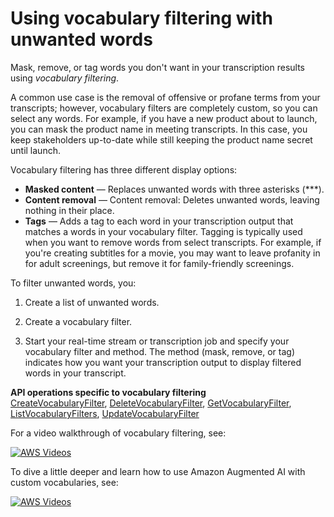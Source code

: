 # Using vocabulary filtering with unwanted words<a name="vocabulary-filtering"></a>

Mask, remove, or tag words you don't want in your transcription results using *vocabulary filtering*\.

A common use case is the removal of offensive or profane terms from your transcripts; however, vocabulary filters are completely custom, so you can select any words\. For example, if you have a new product about to launch, you can mask the product name in meeting transcripts\. In this case, you keep stakeholders up\-to\-date while still keeping the product name secret until launch\.

Vocabulary filtering has three different display options:
+ **Masked content** — Replaces unwanted words with three asterisks \(\*\*\*\)\.
+ **Content removal** — Content removal: Deletes unwanted words, leaving nothing in their place\.
+ **Tags** — Adds a tag to each word in your transcription output that matches a words in your vocabulary filter\. Tagging is typically used when you want to remove words from select transcripts\. For example, if you're creating subtitles for a movie, you may want to leave profanity in for adult screenings, but remove it for family\-friendly screenings\.

To filter unwanted words, you:

1. Create a list of unwanted words\.

1. Create a vocabulary filter\.

1. Start your real\-time stream or transcription job and specify your vocabulary filter and method\. The method \(mask, remove, or tag\) indicates how you want your transcription output to display filtered words in your transcript\.

**API operations specific to vocabulary filtering**  
 [CreateVocabularyFilter](https://docs.aws.amazon.com/transcribe/latest/APIReference/API_CreateVocabularyFilter.html), [DeleteVocabularyFilter](https://docs.aws.amazon.com/transcribe/latest/APIReference/API_DeleteVocabularyFilter.html), [GetVocabularyFilter](https://docs.aws.amazon.com/transcribe/latest/APIReference/API_GetVocabularyFilter.html), [ListVocabularyFilters](https://docs.aws.amazon.com/transcribe/latest/APIReference/API_ListVocabularyFilters.html), [UpdateVocabularyFilter](https://docs.aws.amazon.com/transcribe/latest/APIReference/API_UpdateVocabularyFilter.html) 

For a video walkthrough of vocabulary filtering, see:

[![AWS Videos](http://img.youtube.com/vi/https://www.youtube.com/embed/TcpSqbr0FnI/0.jpg)](http://www.youtube.com/watch?v=https://www.youtube.com/embed/TcpSqbr0FnI)

To dive a little deeper and learn how to use Amazon Augmented AI with custom vocabularies, see:

[![AWS Videos](http://img.youtube.com/vi/https://www.youtube.com/embed/65eVesNiJzY/0.jpg)](http://www.youtube.com/watch?v=https://www.youtube.com/embed/65eVesNiJzY)